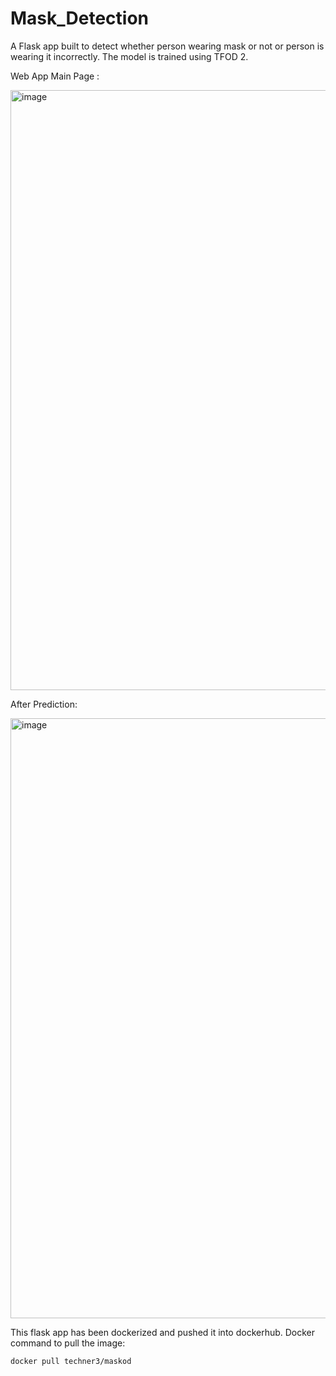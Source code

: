 # Mask_Detection

A Flask app built to detect whether person wearing mask or not or person is wearing it incorrectly. The model is trained using TFOD 2.

Web App Main Page :

<img width="960" alt="image" src="https://user-images.githubusercontent.com/58848985/161687024-ed21efcd-a887-45c7-8d72-5b3f3cdc1bd6.png">

After Prediction: 

<img width="960" alt="image" src="https://user-images.githubusercontent.com/58848985/161687308-577f42c0-7ee8-4ff9-b876-d34a7907a518.png">

This flask app has been dockerized and pushed it into dockerhub. 
Docker command to pull the image:

```docker pull techner3/maskod```
